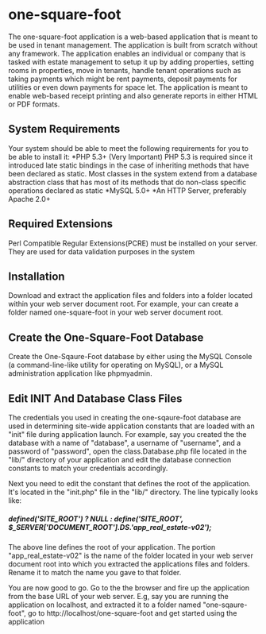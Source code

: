 # one-square-foot
The one-square-foot application is a web-based application that is meant to be used in tenant management.
The application is built from scratch without any framework.
The application enables an individual or company that is tasked with estate management to setup it up
by adding properties, setting rooms in properties, move in tenants, handle tenant operations such as taking
payments which might be rent payments, deposit payments for utilities or even down payments for space let.
The application is meant to enable web-based receipt printing and also generate reports in either HTML or PDF
formats.

System Requirements
---------------------
Your system should be able to meet the following requirements for you to be able to install it:
*PHP 5.3+ (Very Important) PHP 5.3 is required since it introduced late static bindings in the case
of inheriting methods that have been declared as static. Most classes in the system extend from a
database abstraction class that has most of its methods that do non-class specific operations declared as static
*MySQL 5.0+
*An HTTP Server, preferably Apache 2.0+

Required Extensions
--------------------
Perl Compatible Regular Extensions(PCRE) must be installed on your server. They are used for data validation purposes in the system

Installation
---------------
Download and extract the application files and folders into a folder located within your web server document root.
For example, your can create a folder named one-square-foot in your web server document root.

Create the One-Square-Foot Database
-----------------------------------
Create the One-Sqaure-Foot database by either using the MySQL Console (a command-line-like utility for operating on MySQL), or a MySQL administration application like phpmyadmin.

Edit INIT And Database Class Files
-----------------------------------
The credentials you used in creating the one-sqaure-foot database are used in determining site-wide application constants that are loaded with an "init" file during application launch. For example, say you created the the database with a name of "database", a username of "username", and a password of "password", open the class.Database.php file located in the "lib/" directory of your application and edit the database connection constants to match your credentials accordingly.

Next you need to edit the constant that defines the root of the application. It's located in the "init.php" file in the "lib/"
directory. The line typically looks like:

##### defined('SITE_ROOT') ? NULL : define('SITE_ROOT', $_SERVER['DOCUMENT_ROOT'].DS.'app_real_estate-v02');

The above line defines the root of your application. The portion "app_real_estate-v02" is the name of the folder located in your web server document root into which you extracted the applications files and folders. Rename it to match the name you gave to that folder.

You are now good to go. Go to the the browser and fire up the application from the base URL of your web server. E.g, say you 
are running the application on localhost, and extracted it to a folder named "one-sqaure-foot", go to http://localhost/one-square-foot and get started using the application



